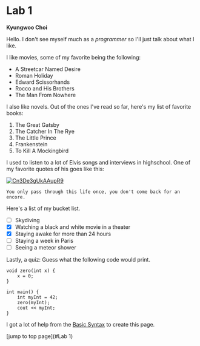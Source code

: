 # Lab 1  
**Kyungwoo Choi**  

Hello.
I don't see myself much as a *programmer* so I'll just talk about what I like.

I like movies, some of my favorite being the following:

- A Streetcar Named Desire
- Roman Holiday
- Edward Scissorhands
- Rocco and His Brothers
- The Man From Nowhere

I also like novels. Out of the ones I've read so far, here's my list of favorite books:

1. The Great Gatsby
2. The Catcher In The Rye
3. The Little Prince
4. Frankenstein
5. To Kill A Mockingbird

I used to listen to a lot of Elvis songs and interviews in highschool. One of my favorite quotes of his goes like this:

[![Cn3De3gUkAAupR9](https://github.com/kyc013/Lab1/assets/147003854/cf5aee86-c504-4024-ba70-729bf24e6791)](https://github.com/kyc013/Lab1/blob/main/Cn3De3gUkAAupR9.jpg)

```
You only pass through this life once, you don't come back for an encore.
```

Here's a list of my bucket list.
- [ ] Skydiving
- [x] Watching a black and white movie in a theater
- [x] Staying awake for more than 24 hours
- [ ] Staying a week in Paris
- [ ] Seeing a meteor shower

Lastly, a quiz:
Guess what the following code would print.

    void zero(int x) {
        x = 0;
    }

    int main() {
        int myInt = 42;
        zero(myInt);
        cout << myInt;
    }

I got a lot of help from the [Basic Syntax](https://www.markdownguide.org/basic-syntax/) to create this page.

[jump to top page](#Lab 1)
